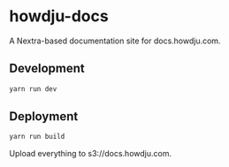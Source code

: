 # howdju-docs

A Nextra-based documentation site for docs.howdju.com.

## Development

```sh
yarn run dev
```

## Deployment

```sh
yarn run build
```

Upload everything to s3://docs.howdju.com.
